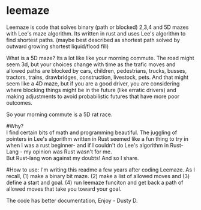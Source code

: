 # leemaze
Leemaze is code that solves binary (path or blocked) 2,3,4 and 5D mazes with Lee's maze algorithm.  Its written in rust and uses Lee's
algorithm to find shortest paths.  (maybe best described as shortest path solved by outward growing shortest liquid/flood fill)

What is a 5D maze?  Its a lot like like your morning commute.  The road might seem 3d, but your choices change with time as the trafic
 moves and allowed paths are blocked by cars,  children, pedestrians, trucks, busses, tractors, trains, drawbridges, construction, livestock, pets.
 And that might seem like a 4D maze, but if you are a good driver, you are considering where blocking things might be in the future
 (like erratic drivers) and making adjustments to avoid probabilistic futures that have more poor outcomes.  
 
So your morning commute is a 5D rat race.
 
#Why?  
I find certain bits of math and programming beautiful.  The juggling of pointers in Lee's algorithm written in Rust seemed like a
fun thing to try in when I was a rust beginner- and if I couldn't do Lee's algorithm in Rust-Lang - my opinion was Rust wasn't for me.  
But Rust-lang won against my doubts!  And so I share.

#How to use:
I'm writing this readme a few years after coding Leemaze.  As I recall, (1) make a binary bit maze.  (2) make a list of allowed moves
and (3)  define a start and goal.  (4) run leemaze funciton and get back a path of allowed moves that take you toward your goal.

The code has better documentation,
Enjoy - Dusty D.
 
 
